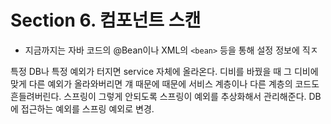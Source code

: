 # Section 6. 컴포넌트 스캔

- 지금까지는 자바 코드의 @Bean이나 XML의 `<bean>` 등을 통해 설정 정보에 직ㅈ



특정 DB나 특정 예외가 터지면 service 자체에 올라온다. 디비를 바꿨을 때 그 디비에 맞게 다른 예외가 올라와버리면 걔 때문에 때문에 서비스 계층이나 다른 계층의 코드도 흔들려버린다. 스프링이 그렇게 안되도록 스프링이 예외를 추상화해서 관리해준다. DB에 접근하는 예외를 스프링 예외로 변경. 



